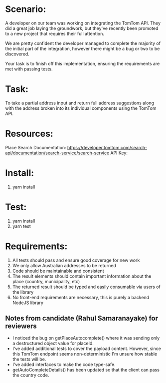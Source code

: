 # Scenario:

A developer on our team was working on integrating the TomTom API. They did a great job laying the groundwork, but they've recently been promoted to a new project that requires their full attention.

We are pretty confident the developer managed to complete the majority of the initial part of the integration, however there might be a bug or two to be discovered.

Your task is to finish off this implementation, ensuring the requirements are met with passing tests.

# Task:

To take a partial address input and return full address suggestions along with the address broken into its individual components using the TomTom API.

# Resources:

Place Search Documentation: https://developer.tomtom.com/search-api/documentation/search-service/search-service
API Key: <redacted>

# Install:

1. yarn install

# Test:

1. yarn install
2. yarn test

# Requirements:

1. All tests should pass and ensure good coverage for new work
2. We only allow Australian addresses to be returned
3. Code should be maintainable and consistent
4. The result elements should contain important information about the place (country, municipality, etc)
5. The returned result should be typed and easily consumable via users of the library
6. No front-end requirements are necessary, this is purely a backend NodeJS library

## Notes from candidate (Rahul Samaranayake) for reviewers

- I noticed the bug on getPlaceAutocomplete() where it was sending only a destructured object value for placeId.
- I've added additional tests to cover the payload content. However, since this TomTom endpoint seems non-deterministic I'm unsure how stable the tests will be.
- I've added interfaces to make the code type-safe.
- getAutoCompleteDetails() has been updated so that the client can pass the country code.
